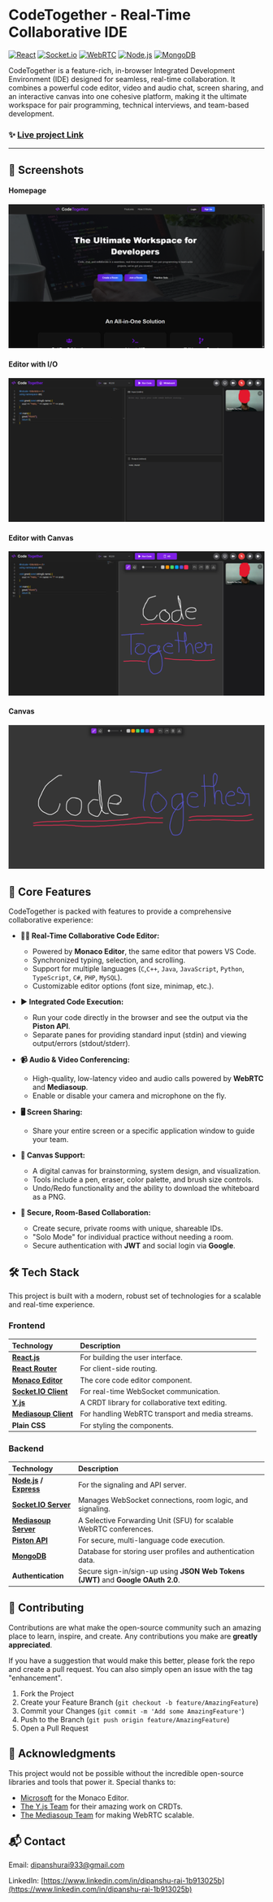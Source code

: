 # CodeTogether - Real-Time Collaborative IDE

[![React](https://img.shields.io/badge/react-%2320232a.svg?style=for-the-badge&logo=react&logoColor=%2361DAFB)](https://reactjs.org/)
[![Socket.io](https://img.shields.io/badge/Socket.io-black?style=for-the-badge&logo=socket.io&badgeColor=010101)](https://socket.io/)
[![WebRTC](https://img.shields.io/badge/WebRTC-000?style=for-the-badge&logo=webrtc&logoColor=red)](https://webrtc.org/)
[![Node.js](https://img.shields.io/badge/Node.js-339933?style=for-the-badge&logo=nodedotjs&logoColor=white)](https://nodejs.org/)
[![MongoDB](https://img.shields.io/badge/MongoDB-4EA94B?style=for-the-badge&logo=mongodb&logoColor=white)](https://www.mongodb.com/)

CodeTogether is a feature-rich, in-browser Integrated Development Environment (IDE) designed for seamless, real-time collaboration. It combines a powerful code editor, video and audio chat, screen sharing, and an interactive canvas into one cohesive platform, making it the ultimate workspace for pair programming, technical interviews, and team-based development.

### ✨ [Live project Link](https://code-together-seven.vercel.app/) 

---

## 📸 Screenshots

#### Homepage

![Homepage](frontend/public/screenshots/homePage.png)

#### Editor with I/O

![EditorWithIO](frontend/public/screenshots/editorWithIO.png)

#### Editor with Canvas

![EditorWithCanvas](frontend/public/screenshots/editorWithCanvas.png)

#### Canvas

![Canvas](frontend/public/screenshots/canvas.png)


## 🚀 Core Features

CodeTogether is packed with features to provide a comprehensive collaborative experience:

*   **👨‍💻 Real-Time Collaborative Code Editor:**
    *   Powered by **Monaco Editor**, the same editor that powers VS Code.
    *   Synchronized typing, selection, and scrolling.
    *   Support for multiple languages (`C`,`C++`, `Java`, `JavaScript`, `Python`, `TypeScript`, `C#`, `PHP`, `MySQL`).
    *   Customizable editor options (font size, minimap, etc.).

*   **▶️ Integrated Code Execution:**
    *   Run your code directly in the browser and see the output via the **Piston API**.
    *   Separate panes for providing standard input (stdin) and viewing output/errors (stdout/stderr).

*   **📹 Audio & Video Conferencing:**
    *   High-quality, low-latency video and audio calls powered by **WebRTC** and **Mediasoup**.
    *   Enable or disable your camera and microphone on the fly.

*   **🖥️ Screen Sharing:**
    *   Share your entire screen or a specific application window to guide your team.

*   **🎨 Canvas Support:**
    *   A digital canvas for brainstorming, system design, and visualization.
    *   Tools include a pen, eraser, color palette, and brush size controls.
    *   Undo/Redo functionality and the ability to download the whiteboard as a PNG.

*   **🚪 Secure, Room-Based Collaboration:**
    *   Create secure, private rooms with unique, shareable IDs.
    *   "Solo Mode" for individual practice without needing a room.
    *   Secure authentication with **JWT** and social login via **Google**.


## 🛠️ Tech Stack

This project is built with a modern, robust set of technologies for a scalable and real-time experience.

### Frontend

| Technology | Description |
| :--- | :--- |
| **[React.js](https://reactjs.org/)** | For building the user interface. |
| **[React Router](https://reactrouter.com/)**| For client-side routing. |
| **[Monaco Editor](https://microsoft.github.io/monaco-editor/)** | The core code editor component. |
| **[Socket.IO Client](https://socket.io/)** | For real-time WebSocket communication. |
| **[Y.js](https://yjs.dev/)** | A CRDT library for collaborative text editing. |
| **[Mediasoup Client](https://mediasoup.org/)** | For handling WebRTC transport and media streams. |
| **Plain CSS** | For styling the components. |

### Backend

| Technology | Description |
| :--- | :--- |
| **[Node.js](https://nodejs.org/) / [Express](https://expressjs.com/)** | For the signaling and API server. |
| **[Socket.IO Server](https://socket.io/)** | Manages WebSocket connections, room logic, and signaling. |
| **[Mediasoup Server](https://mediasoup.org/)** | A Selective Forwarding Unit (SFU) for scalable WebRTC conferences. |
| **[Piston API](https://github.com/engineer-man/piston)** | For secure, multi-language code execution. |
| **[MongoDB](https://www.mongodb.com/)** | Database for storing user profiles and authentication data. |
| **Authentication**| Secure sign-in/sign-up using **JSON Web Tokens (JWT)** and **Google OAuth 2.0**. |

## 🤝 Contributing

Contributions are what make the open-source community such an amazing place to learn, inspire, and create. Any contributions you make are **greatly appreciated**.

If you have a suggestion that would make this better, please fork the repo and create a pull request. You can also simply open an issue with the tag "enhancement".

1.  Fork the Project
2.  Create your Feature Branch (`git checkout -b feature/AmazingFeature`)
3.  Commit your Changes (`git commit -m 'Add some AmazingFeature'`)
4.  Push to the Branch (`git push origin feature/AmazingFeature`)
5.  Open a Pull Request

## 🙏 Acknowledgments

This project would not be possible without the incredible open-source libraries and tools that power it. Special thanks to:

*   [Microsoft](https://github.com/microsoft) for the Monaco Editor.
*   [The Y.js Team](https://github.com/yjs) for their amazing work on CRDTs.
*   [The Mediasoup Team](https://github.com/versatica) for making WebRTC scalable.

## 📬 Contact

Email: [dipanshurai933@gmail.com](mailto:dipanshurai933@gmail.com)

LinkedIn: [https://www.linkedin.com/in/dipanshu-rai-1b913025b](https://www.linkedin.com/in/dipanshu-rai-1b913025b)